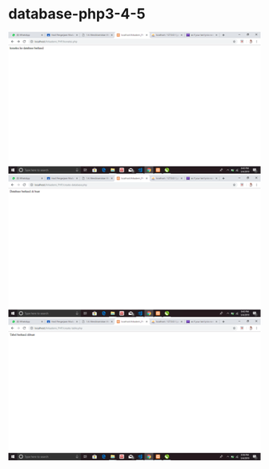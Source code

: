# database-php3-4-5
![alt text](https://github.com/Risqyta/database-php3-4-5/blob/master/Screenshot%20(275).png)
![alt text](https://github.com/Risqyta/database-php3-4-5/blob/master/Screenshot%20(276).png)
![alt text](https://github.com/Risqyta/database-php3-4-5/blob/master/Screenshot%20(277).png)
